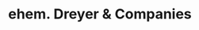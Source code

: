 ---
title: "ehem. Dreyer & Companies"
url: /iserlohn/ehem-dreyer-und-companies/
shop: Leerstehend
---